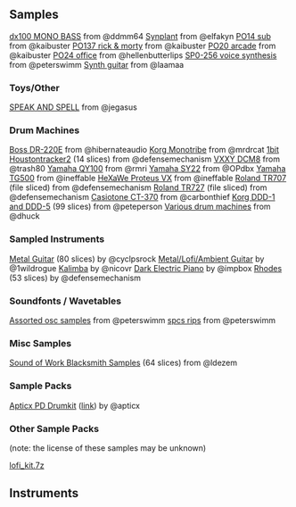## Samples

[dx100 MONO BASS](https://cdn.discordapp.com/attachments/754405144325521530/1211506062356910190/dms_dx100_monobass.zip?ex=65ee71f1&is=65dbfcf1&hm=ede36ee9175b4f45e2b3a38022c5f6ceb28cac6768f2c81554f7ce5fcf4a28fb&) from @ddmm64
[Synplant](https://cdn.discordapp.com/attachments/754405144325521530/1099165632207016028/Synplant_Sample_Pack.zip?ex=65ebcec4&is=65d959c4&hm=35a0afc59102c25540967a0877c4fe771d3f5440c34cd742bf07fde87722b685&) from @elfakyn
[PO14 sub](https://cdn.discordapp.com/attachments/754405144325521530/1026317657282191400/PO14_SUB_KIT.wav?ex=65ee6a4d&is=65dbf54d&hm=71f14abd606965cead79c8ec5472056f16feb035c1efd44a3971b65d6f8c874f&) from @kaibuster
[PO137 rick & morty](https://cdn.discordapp.com/attachments/754405144325521530/1026317657613537280/PO137_SAMPLE_KIT.wav?ex=65ee6a4d&is=65dbf54d&hm=01f5c5ba2f28e1ad622f9c45aa346eb733f720a502a55c2e6567bfd4de276bd7&) from @kaibuster
[PO20 arcade](https://cdn.discordapp.com/attachments/754405144325521530/1019273604086648914/PO20.wav?ex=65e73f04&is=65d4ca04&hm=34c64dc2097cc7b4d5592e2783128fab75b9650ca52920a4ee8c8379033ce9fd&) from @kaibuster
[PO24 office](https://cdn.discordapp.com/attachments/754405144325521530/1019088873646739486/PO24.wav?ex=65efcd79&is=65dd5879&hm=81caec58d5953e6ba7acef113b9c3b2ea158a660c0e9c568929225a4b5468126&) from @hellenbutterlips
[SP0-256 voice synthesis](https://cdn.discordapp.com/attachments/754405144325521530/903374867972374598/SPO256-set.zip?ex=65ea1ee8&is=65d7a9e8&hm=599465983dc0e68d920554797c0e8503468e0bb0fde5e8dfd654e4e218747306&) from @peterswimm
[Synth guitar](https://cdn.discordapp.com/attachments/754405144325521530/900451379544457276/GOTEBORG.zip?ex=65e8b6b2&is=65d641b2&hm=cbf516e4c435c93d602c783b624562b3cf4249930a2706a89708031b5d68b67e&) from @laamaa

### Toys/Other
[SPEAK AND SPELL](https://cdn.discordapp.com/attachments/754405144325521530/1114705958397034557/Speak_and_Spell_Repackaged.7z?ex=65ecf8d2&is=65da83d2&hm=55239c0f5d9926791acf82e0750664d2e681dd28ed41f48559d05127c4e67f72&) from @jegasus

### Drum Machines

[Boss DR-220E](https://drive.google.com/file/d/1LTz20TabtwDbduvTBvKgiOUJNGVHzc6W/view) from @hibernateaudio
[Korg Monotribe](https://cdn.discordapp.com/attachments/754405144325521530/1163304288139886632/MNOTRB-PERC-12SLI.wav?ex=65ee6e0b&is=65dbf90b&hm=4a5ff06691d467c62d852533de94c23f1ab574298e91a5ba40d7fe40173507e0&) from @mrdrcat
[1bit Houstontracker2](https://cdn.discordapp.com/attachments/754405144325521530/1131317557949890620/ht2_drums.wav?ex=65e8ce14&is=65d65914&hm=bf0bb6970c3ad09668d2a1eccbcbd5d6cc8f348b5793e38a403bb8ec00e33140&) (14 slices) from @defensemechanism
[VXXY DCM8](https://cdn.discordapp.com/attachments/754405144325521530/1130970073608232980/VXXY_DCM8.zip?ex=65e78a75&is=65d51575&hm=8b3a98053a4444d433052cb8bd8c6248552d7abd242db189d285eceb86b8fa5e&) from @trash80
[Yamaha QY100](https://cdn.discordapp.com/attachments/754405144325521530/1069321381352849428/RMRI-YAMAHA-QY100.zip?ex=65edfa24&is=65db8524&hm=6bddc059cc1c631677ae43c166cadf5fd2264b2cf73c5fbc61d46f227f17f190&) from @rmri
[Yamaha SY22](https://cdn.discordapp.com/attachments/754405144325521530/1053905721097453588/Yamaha_SY22_Drumkit.7z?ex=65ed4430&is=65dacf30&hm=0dc035430becce04b744c4378025b31c712322a2e99a4fcc217cac0e89ae6972&) from @OPdbx
[Yamaha TG500](https://cdn.discordapp.com/attachments/754405144325521530/1014378996554797056/sliced_TG500_kits_1.0.0.zip?ex=65e7e58f&is=65d5708f&hm=1aba64057ab0a0e4abbcc4774fa8762157b06d0c85e9214894115201cd27479e&) from @ineffable
[HeXaWe Proteus VX](https://cdn.discordapp.com/attachments/754405144325521530/958222317174001704/sliced_proteusvx_kits_2.0.0.7z?ex=65efdb13&is=65dd6613&hm=ec44862adcb5c9ffb0d73c2067b22b9d912dfe6b9537717d19ee0200ba31ffb1&) from @ineffable
[Roland TR707](https://cdn.discordapp.com/attachments/754405144325521530/933106686762291271/Roland_TR707_sliced.wav?ex=65e78ad2&is=65d515d2&hm=87586f6852878e009cd04b6283a0c0f237271da952136474dd64a3316860f296&) (file sliced) from @defensemechanism
[Roland TR727](https://cdn.discordapp.com/attachments/754405144325521530/933106687001378876/Roland_TR727_sliced.wav?ex=65e78ad2&is=65d515d2&hm=771c0e89aa4d12fdeee7d32f5356fe95636789335e3cf2c904ad9fd3ce752892&) (file sliced) from @defensemechanism
[Casiotone CT-370](https://cdn.discordapp.com/attachments/754405144325521530/908156548503724052/CASIO.zip?ex=65e90f31&is=65d69a31&hm=3ea6b1d9704e5ff96ca8e44144cdc11c6c5c63c11699af44b9cd5cf770c907d3&) from @carbonthief
[Korg DDD-1 and DDD-5](https://cdn.discordapp.com/attachments/754405144325521530/902240708587585596/DDD-KIT-SLICE99.wav?ex=65ef3923&is=65dcc423&hm=dc36440caa39a0b1fcc48a26f3b7a505236e6900e3a35c53dbff4b6cbe0f0336&) (99 slices) from @peteperson
[Various drum machines](https://cdn.discordapp.com/attachments/754405144325521530/900440043175432272/M8_Drums.zip?ex=65e8ac23&is=65d63723&hm=f4b8e53ee62884a94ad3afd2aed48856b6c5a4958d11e6f4751db62047967e95&) from @dhuck

### Sampled Instruments

[Metal Guitar](https://cdn.discordapp.com/attachments/754405144325521530/1206487338566549536/FREEWAREFYIGTR_80.wav?ex=65eea4e4&is=65dc2fe4&hm=03e435c7bc8118cba3572e745f22251fe335783dda396fce6d02c66970126599&) (80 slices) by @cyclpsrock
[Metal/Lofi/Ambient Guitar](https://cdn.discordapp.com/attachments/754405144325521530/1040612642114510960/1wildrogue_guitar.zip?ex=65eb0c8b&is=65d8978b&hm=c8faef75634c72db29ab5dd561a0adfe4e88bd2b5d9dc2b9875494434f39f080&) by @1wildrogue
[Kalimba](https://cdn.discordapp.com/attachments/754405144325521530/964356931663827004/Kalimba-Cmaj-SLICE_17.wav?ex=65ea7ce1&is=65d807e1&hm=e3473da153c5bf2ccd9323ad75a6375cc8d100c59997b1034307e31a3886579c&) by @nicovr
[Dark Electric Piano](https://cdn.discordapp.com/attachments/754405144325521530/936601300353830982/dark_epiano_soft84m.wav?ex=65eb06ef&is=65d891ef&hm=9b4541d5ed647d16c6ff85681a794925667777c818a98be12de9c4621a1964bb&) by @impbox
[Rhodes](https://cdn.discordapp.com/attachments/754405144325521530/901252785398501386/rhodes53slices.wav.7z?ex=65eba110&is=65d92c10&hm=a719a7594ed2cf4387ded6f3f05199334449a6ffb8be7063f834567c90759746&) (53 slices) by @defensemechanism

### Soundfonts / Wavetables

[Assorted osc samples](https://cdn.discordapp.com/attachments/754405144325521530/901619443015241758/profosc.zip?ex=65ecf68a&is=65da818a&hm=82fc358c5b671c13ae293039a751666cfd4d999789aaa7ee767c0abe48bd954e&) from @peterswimm
[spcs rips](https://cdn.discordapp.com/attachments/754405144325521530/901619727535845446/snes.zip?ex=65ecf6ce&is=65da81ce&hm=ac892b42fabaeb058aa2d2ca67c8cc2c2026969dd66b9b1650ceaa5141bd6ff9&) from @peterswimm 

### Misc Samples

[Sound of Work Blacksmith Samples](https://cdn.discordapp.com/attachments/754405144325521530/901765030037553152/sound-of-work-blacksmith-64slices.wav?ex=65ed7e21&is=65db0921&hm=7ec0f0e5a056e8cd1fad73096f7d382f1e576cd3ece27ca7ecc6cd2381aba34c&) (64 slices) from @ldezem

### Sample Packs

[Apticx PD Drumkit](https://cdn.discordapp.com/attachments/754405144325521530/1049678318334652467/apt_pd_drumkit.zip?ex=65e71d9d&is=65d4a89d&hm=cf4f3ee38f39705a388a2a32c8cf78d76c3f30f8643ab880156868cded702f1d&) ([link](https://apticx.gumroad.com/l/apt_pd_drumkit)) by @apticx

### Other Sample Packs
(note: the license of these samples may be unknown)

[lofi_kit.7z](https://cdn.discordapp.com/attachments/754405144325521530/1157566932036354050/lofi_kit.7z?ex=65ec03b7&is=65d98eb7&hm=34aae2181bf2bdda27b5020776119e21e5288c77ceac4019843d57aeadea5956&)







## Instruments
